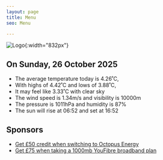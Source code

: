 ```yaml
---
layout: page
title: Menu
seo: Menu

---
```


![Logo](/images/logo.jpg){:width="832px"}

<!-- weather_marker starts -->
## On Sunday, 26 October 2025

- The average temperature today is 4.26˚C,
- With highs of 4.42˚C and lows of 3.88˚C,
- It may feel like 3.33˚C with clear sky
- The wind speed is 1.34m/s and visibility is 10000m
- The pressure is 1011hPa and humidity is 87%
- The sun will rise at 06:52 and set at 16:52

<!-- weather_marker ends -->

## Sponsors

- [Get £50 credit when switching to Octopus Energy](https://bit.ly/3oD1nnS)
- [Get £75 when taking a 1000mb YouFibre broadband plan](https://aklam.io/91zWhU?)
